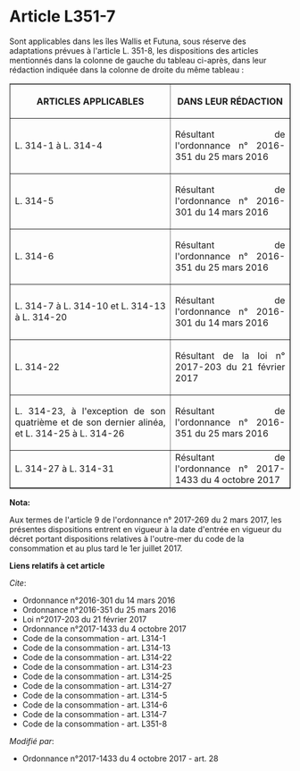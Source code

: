 # Article L351-7

Sont applicables dans les îles Wallis et Futuna, sous réserve des adaptations prévues à l'article L. 351-8, les dispositions
des articles mentionnés dans la colonne de gauche du tableau ci-après, dans leur rédaction indiquée dans la colonne de droite
du même tableau : 

<table border="1">
  <tbody>
    <tr>
      <th>

ARTICLES APPLICABLES </th>
      <th>

DANS LEUR RÉDACTION </th>
    </tr>
    <tr>
      <td align="justify">

L. 314-1 à L. 314-4 
</td>
      <td align="justify">

Résultant de l'ordonnance n° 2016-351 du 25 mars 2016 
</td>
    </tr>
    <tr>
      <td align="justify">

L. 314-5 
</td>
      <td align="justify">

Résultant de l'ordonnance n° 2016-301 du 14 mars 2016 
</td>
    </tr>
    <tr>
      <td align="justify">

L. 314-6 
</td>
      <td align="justify">

Résultant de l'ordonnance n° 2016-351 du 25 mars 2016 </td>
    </tr>
    <tr>
      <td align="justify">

L. 314-7 à L. 314-10 et L. 314-13 à L. 314-20 
</td>
      <td align="justify">

Résultant de l'ordonnance n° 2016-301 du 14 mars 2016 </td>
    </tr>
    <tr>
      <td align="justify">

L. 314-22 
</td>
      <td align="justify">

Résultant de la loi n° 2017-203 du 21 février 2017 
</td>
    </tr>
    <tr>
      <td align="justify">

L. 314-23, à l'exception de son quatrième et de son dernier alinéa, et L. 314-25 à L. 314-26 
</td>
      <td align="justify">

Résultant de l'ordonnance n° 2016-351 du 25 mars 2016 </td>
    </tr>
    <tr>
      <td align="justify">

L. 314-27 à L. 314-31 

</td>
      <td align="justify">Résultant de l'ordonnance n° 2017-1433 du 4 octobre 2017
</td>
    </tr>
  </tbody>
</table>

**Nota:**

Aux termes de l'article 9 de l'ordonnance n° 2017-269 du 2 mars 2017,   les présentes dispositions entrent en vigueur à la
date d'entrée en   vigueur du décret portant dispositions relatives à l'outre-mer du code   de la consommation et au plus
tard le 1er juillet 2017.

**Liens relatifs à cet article**

_Cite_:

  - Ordonnance n°2016-301 du 14 mars 2016
  - Ordonnance n°2016-351 du 25 mars 2016
  - Loi n°2017-203 du 21 février 2017
  - Ordonnance n°2017-1433 du 4 octobre 2017
  - Code de la consommation - art. L314-1
  - Code de la consommation - art. L314-13
  - Code de la consommation - art. L314-22
  - Code de la consommation - art. L314-23
  - Code de la consommation - art. L314-25
  - Code de la consommation - art. L314-27
  - Code de la consommation - art. L314-5
  - Code de la consommation - art. L314-6
  - Code de la consommation - art. L314-7
  - Code de la consommation - art. L351-8

_Modifié par_:

  - Ordonnance n°2017-1433 du 4 octobre 2017 - art. 28
